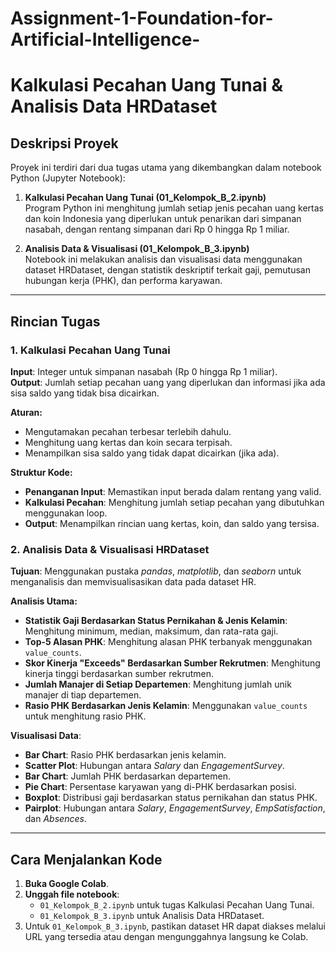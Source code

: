 # Assignment-1-Foundation-for-Artificial-Intelligence-
# Kalkulasi Pecahan Uang Tunai & Analisis Data HRDataset

## Deskripsi Proyek
Proyek ini terdiri dari dua tugas utama yang dikembangkan dalam notebook Python (Jupyter Notebook):

1. **Kalkulasi Pecahan Uang Tunai (01_Kelompok_B_2.ipynb)**  
   Program Python ini menghitung jumlah setiap jenis pecahan uang kertas dan koin Indonesia yang diperlukan untuk penarikan dari simpanan nasabah, dengan rentang simpanan dari Rp 0 hingga Rp 1 miliar.

2. **Analisis Data & Visualisasi (01_Kelompok_B_3.ipynb)**  
   Notebook ini melakukan analisis dan visualisasi data menggunakan dataset HRDataset, dengan statistik deskriptif terkait gaji, pemutusan hubungan kerja (PHK), dan performa karyawan.

---

## Rincian Tugas

### 1. Kalkulasi Pecahan Uang Tunai
**Input**: Integer untuk simpanan nasabah (Rp 0 hingga Rp 1 miliar).  
**Output**: Jumlah setiap pecahan uang yang diperlukan dan informasi jika ada sisa saldo yang tidak bisa dicairkan.

**Aturan:**
- Mengutamakan pecahan terbesar terlebih dahulu.
- Menghitung uang kertas dan koin secara terpisah.
- Menampilkan sisa saldo yang tidak dapat dicairkan (jika ada).

**Struktur Kode:**
- **Penanganan Input**: Memastikan input berada dalam rentang yang valid.
- **Kalkulasi Pecahan**: Menghitung jumlah setiap pecahan yang dibutuhkan menggunakan loop.
- **Output**: Menampilkan rincian uang kertas, koin, dan saldo yang tersisa.

### 2. Analisis Data & Visualisasi HRDataset
**Tujuan**: Menggunakan pustaka *pandas*, *matplotlib*, dan *seaborn* untuk menganalisis dan memvisualisasikan data pada dataset HR.

**Analisis Utama:**
- **Statistik Gaji Berdasarkan Status Pernikahan & Jenis Kelamin**: Menghitung minimum, median, maksimum, dan rata-rata gaji.
- **Top-5 Alasan PHK**: Menghitung alasan PHK terbanyak menggunakan `value_counts`.
- **Skor Kinerja "Exceeds" Berdasarkan Sumber Rekrutmen**: Menghitung kinerja tinggi berdasarkan sumber rekrutmen.
- **Jumlah Manajer di Setiap Departemen**: Menghitung jumlah unik manajer di tiap departemen.
- **Rasio PHK Berdasarkan Jenis Kelamin**: Menggunakan `value_counts` untuk menghitung rasio PHK.

**Visualisasi Data**:
- **Bar Chart**: Rasio PHK berdasarkan jenis kelamin.
- **Scatter Plot**: Hubungan antara *Salary* dan *EngagementSurvey*.
- **Bar Chart**: Jumlah PHK berdasarkan departemen.
- **Pie Chart**: Persentase karyawan yang di-PHK berdasarkan posisi.
- **Boxplot**: Distribusi gaji berdasarkan status pernikahan dan status PHK.
- **Pairplot**: Hubungan antara *Salary*, *EngagementSurvey*, *EmpSatisfaction*, dan *Absences*.

---

## Cara Menjalankan Kode

1. **Buka Google Colab**.
2. **Unggah file notebook**:
   - `01_Kelompok_B_2.ipynb` untuk tugas Kalkulasi Pecahan Uang Tunai.
   - `01_Kelompok_B_3.ipynb` untuk Analisis Data HRDataset.
3. Untuk `01_Kelompok_B_3.ipynb`, pastikan dataset HR dapat diakses melalui URL yang tersedia atau dengan mengunggahnya langsung ke Colab.
